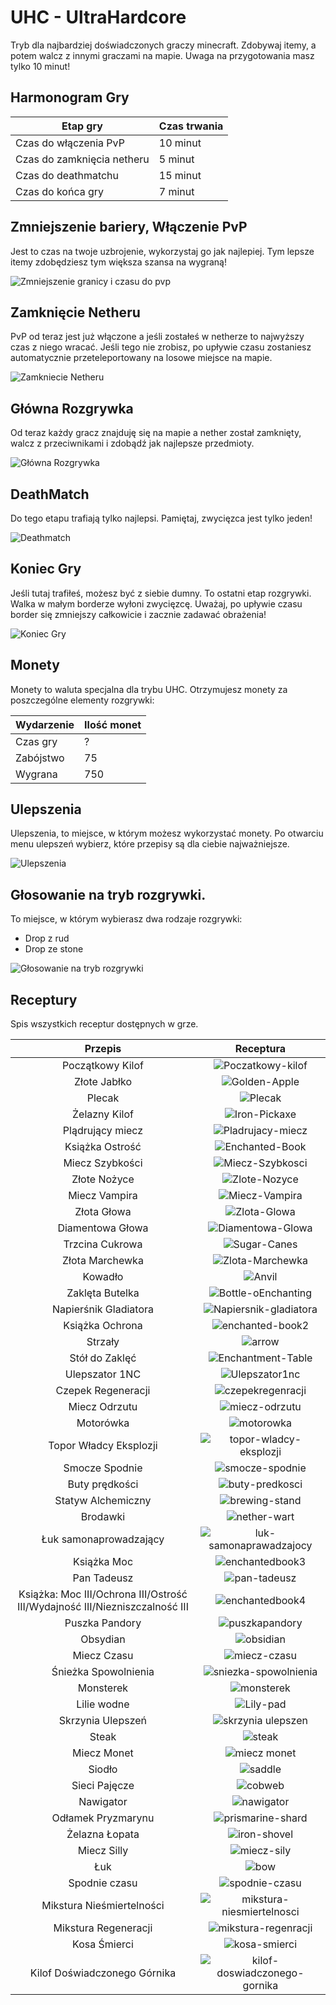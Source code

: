 # UHC - UltraHardcore


Tryb dla najbardziej doświadczonych graczy minecraft. Zdobywaj itemy, a potem walcz z innymi graczami na mapie. Uwaga na przygotowania masz tylko 10 minut!

## Harmonogram Gry

|          Etap gry          | Czas trwania |
|----------------------------|--------------|
|    Czas do włączenia PvP   |   10 minut   |
| Czas do zamknięcia netheru |    5 minut   |
|     Czas do deathmatchu    |   15 minut   |
|      Czas do końca gry     |    7 minut   |

## Zmniejszenie bariery, Włączenie PvP

Jest to czas na twoje uzbrojenie, wykorzystaj go jak najlepiej. Tym lepsze itemy zdobędziesz tym większa szansa na wygraną!

![Zmniejszenie granicy i czasu do pvp](/assets/uhc/zmniejszenie-granicy-i-czasu-do-pvp.png)

## Zamknięcie Netheru


PvP od teraz jest już włączone a jeśli zostałeś w netherze to najwyższy czas z niego wracać. Jeśli tego nie zrobisz, po upływie czasu zostaniesz automatycznie przeteleportowany na losowe miejsce na mapie.

![Zamkniecie Netheru](/assets/uhc/zamkniecie-netheru.png)

## Główna Rozgrywka

Od teraz każdy gracz znajduję się na mapie a nether został zamknięty, walcz z przeciwnikami i zdobądź jak najlepsze przedmioty.

![Główna Rozgrywka](/assets/uhc/glowna-rozgrywka.png)

## DeathMatch

Do tego etapu trafiają tylko najlepsi. Pamiętaj, zwycięzca jest tylko jeden!

![Deathmatch](/assets/uhc/deathmatch.png)

## Koniec Gry

Jeśli tutaj trafiłeś, możesz być z siebie dumny. To ostatni etap rozgrywki. Walka w małym borderze wyłoni zwycięzcę. Uważaj, po upływie czasu border się zmniejszy całkowicie i zacznie zadawać obrażenia!

![Koniec Gry](/assets/uhc/koniec-gry.png)

## Monety

Monety to waluta specjalna dla trybu UHC. Otrzymujesz monety za poszczególne elementy rozgrywki:

| Wydarzenie | Ilość monet | 
|------------|-------------|
|  Czas gry  |      ?      |   
|  Zabójstwo |      75     |   
|   Wygrana  |     750     |   

## Ulepszenia

Ulepszenia, to miejsce, w którym możesz wykorzystać monety. Po otwarciu menu ulepszeń wybierz, które przepisy są dla ciebie najważniejsze.

![Ulepszenia](/assets/uhc/ulepszenia-poprawne.png)

## Głosowanie na tryb rozgrywki.

To miejsce, w którym wybierasz dwa rodzaje rozgrywki:

- Drop z rud
- Drop ze stone

![Głosowanie na tryb rozgrywki](/assets/uhc/glosowanie-na-tryb-rozgrywki.png)

## Receptury

Spis wszystkich receptur dostępnych w grze.

|                                   Przepis                                   |                                   Receptura                                   |
|:---------------------------------------------------------------------------:|:-----------------------------------------------------------------------------:|
|                              Początkowy Kilof                               |             ![Poczatkowy-kilof](/assets/uhc/Poczatkowy-kilof.png)             |
|                                Złote Jabłko                                 |                 ![Golden-Apple](/assets/uhc/Golden-Apple.png)                 |
|                                   Plecak                                    |                       ![Plecak](/assets/uhc/Plecak.png)                       |
|                                Żelazny Kilof                                |                 ![Iron-Pickaxe](/assets/uhc/Iron-Pickaxe.png)                 |
|                              Plądrujący miecz                               |             ![Pladrujacy-miecz](/assets/uhc/Pladrujacy-miecz.png)             |
|                               Książka Ostrość                               |               ![Enchanted-Book](/assets/uhc/enchanted-book.png)               |
|                               Miecz Szybkości                               |              ![Miecz-Szybkosci](/assets/uhc/miecz-szybkosci.png)              |
|                                Złote Nożyce                                 |                 ![Zlote-Nozyce](/assets/uhc/zlote-nozyce.png)                 |
|                                Miecz Vampira                                |                ![Miecz-Vampira](/assets/uhc/miecz-vampira.png)                |
|                                 Złota Głowa                                 |                  ![Zlota-Glowa](/assets/uhc/zlota-glowa.png)                  |
|                              Diamentowa Głowa                               |             ![Diamentowa-Glowa](/assets/uhc/diamentowa-glowa.png)             |
|                               Trzcina Cukrowa                               |                  ![Sugar-Canes](/assets/uhc/sugar-canes.png)                  |
|                               Złota Marchewka                               |              ![Zlota-Marchewka](/assets/uhc/zlota-marchewka.png)              |
|                                   Kowadło                                   |                        ![Anvil](/assets/uhc/anvil.png)                        |
|                               Zaklęta Butelka                               |           ![Bottle-oEnchanting](/assets/uhc/Bottle-oEnchanting.png)           |
|                            Napierśnik Gladiatora                            |        ![Napiersnik-gladiatora](/assets/uhc/Napiersnik-gladiatora.png)        |
|                               Książka Ochrona                               |              ![enchanted-book2](/assets/uhc/enchanted-book2.png)              |
|                                   Strzały                                   |                        ![arrow](/assets/uhc/arrow.png)                        |
|                               Stół do Zaklęć                                |            ![Enchantment-Table](/assets/uhc/Enchantment-Table.png)            |
|                               Ulepszator 1NC                                |                ![Ulepszator1nc](/assets/uhc/Ulepszator1nc.png)                |
|                             Czepek Regeneracji                              |             ![czepekregenracji](/assets/uhc/czepekregenracji.png)             |
|                                Miecz Odrzutu                                |                ![miecz-odrzutu](/assets/uhc/miecz-odrzutu.png)                |
|                                  Motorówka                                  |                    ![motorowka](/assets/uhc/motorowka.png)                    |
|                           Topor Władcy Eksplozji                            |       ![topor-wladcy-eksplozji](/assets/uhc/topor-wladcy-eksplozji.png)       |
|                               Smocze Spodnie                                |               ![smocze-spodnie](/assets/uhc/smocze-spodnie.png)               |
|                               Buty prędkości                                |               ![buty-predkosci](/assets/uhc/buty-predkosci.png)               |
|                             Statyw Alchemiczny                              |                ![brewing-stand](/assets/uhc/brewing-stand.png)                |
|                                  Brodawki                                   |                  ![nether-wart](/assets/uhc/nether-wart.png)                  |
|                           Łuk samonaprowadzający                            |       ![luk-samonaprawadzajocy](/assets/uhc/luk-samonaprawadzajocy.png)       |
|                                 Książka Moc                                 |               ![enchantedbook3](/assets/uhc/enchantedbook3.png)               |
|                                 Pan Tadeusz                                 |                  ![pan-tadeusz](/assets/uhc/pan-tadeusz.png)                  |
| Książka: Moc III/Ochrona III/Ostrość III/Wydajność III/Niezniszczalność III |               ![enchantedbook4](/assets/uhc/enchantedbook4.png)               |
|                               Puszka Pandory                                |                ![puszkapandory](/assets/uhc/puszkapandory.png)                |
|                                  Obsydian                                   |                     ![obsidian](/assets/uhc/obsidian.png)                     |
|                                 Miecz Czasu                                 |                  ![miecz-czasu](/assets/uhc/miecz-czasu.png)                  |
|                            Śnieżka Spowolnienia                             |         ![sniezka-spowolnienia](/assets/uhc/sniezka-spowolnienia.png)         |
|                                  Monsterek                                  |                    ![monsterek](/assets/uhc/monsterek.png)                    |
|                                 Lilie wodne                                 |                     ![Lily-pad](/assets/uhc/Lily-pad.png)                     |
|                              Skrzynia Ulepszeń                              |            ![skrzynia ulepszen](/assets/uhc/skrzynia-ulepszen.png)            |
|                                    Steak                                    |                        ![steak](/assets/uhc/steak.png)                        |
|                                 Miecz Monet                                 |                  ![miecz monet](/assets/uhc/miecz-monet.png)                  |
|                                   Siodło                                    |                       ![saddle](/assets/uhc/saddle.png)                       |
|                                Sieci Pajęcze                                |                       ![cobweb](/assets/uhc/cobweb.png)                       |
|                                  Nawigator                                  |                    ![nawigator](/assets/uhc/nawigator.png)                    |
|                             Odłamek Pryzmarynu                              |             ![prismarine-shard](/assets/uhc/prismarine-shard.png)             |
|                               Żelazna Łopata                                |                  ![iron-shovel](/assets/uhc/iron-shovel.png)                  |
|                                 Miecz Silly                                 |                   ![miecz-sily](/assets/uhc/miecz-sily.png)                   |
|                                     Łuk                                     |                          ![bow](/assets/uhc/bow.png)                          |
|                                Spodnie czasu                                |                ![spodnie-czasu](/assets/uhc/spodnie-czasu.png)                |
|                          Mikstura Nieśmiertelności                          |    ![mikstura-niesmiertelnosci](/assets/uhc/mikstura-niesmiertelnosci.png)    |
|                            Mikstura Regeneracji                             |          ![mikstura-regenracji](/assets/uhc/mikstura-regenracji.png)          |
|                                Kosa Śmierci                                 |                 ![kosa-smierci](/assets/uhc/kosa-smierci.png)                 |
|                        Kilof Doświadczonego Górnika                         | ![kilof-doswiadczonego-gornika](/assets/uhc/kilof-doswiadczonego-gornika.png) |